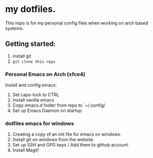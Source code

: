 # my dotfiles.
This repo is for my personal config files when working on arch based systems.

## Getting started:
1. install git
2. `git clone this repo`

### Personal Emacs on Arch (xfce4)
Install and config emacs:
1. Set caps-lock to CTRL
2. Install vanilla emacs
3. Copy emacs.d folder from repo to `~/.config/
4. Set up Emacs Daemon on startup

### dotfiles emacs for windows
1. Creating a copy of an init file for emacs on windows.
2. Install git on windows from the website
3. Set up SSH and GPG keys / Add them to github account.
3. Install Magit!